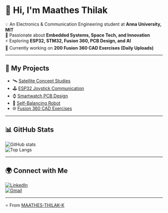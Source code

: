 # 👋 Hi, I'm Maathes Thilak  

💡 An Electronics & Communication Engineering student at **Anna University, MIT**  
🔭 Passionate about **Embedded Systems, Space Tech, and Innovation**  
⚡ Exploring **ESP32, STM32, Fusion 360, PCB Design, and AI**  
🎯 Currently working on **200 Fusion 360 CAD Exercises (Daily Uploads)**  

---

## 🚀 My Projects
- 🛰️ [Satellite Concept Studies](#)  
- 🕹️ [ESP32 Joystick Communication](#)  
- ⌚ [Smartwatch PCB Design](#)  
- 🤖 [Self-Balancing Robot](#)  
- 🌐 [Fusion 360 CAD Exercises](#)  

---

## 📊 GitHub Stats
![GitHub stats](https://github-readme-stats.vercel.app/api?username=MAATHES-THILAK-K&show_icons=true&theme=radical)  
![Top Langs](https://github-readme-stats.vercel.app/api/top-langs/?username=MAATHES-THILAK-K&layout=compact&theme=radical)

---

## 🌍 Connect with Me  
[![LinkedIn](https://img.shields.io/badge/-LinkedIn-blue?style=flat&logo=linkedin)](https://www.linkedin.com/in/your-link)  
[![Gmail](https://img.shields.io/badge/-Email-red?style=flat&logo=gmail&logoColor=white)](mailto:kmtthediscoverer96@gmail.com)  

---
⭐️ From [MAATHES-THILAK-K](https://github.com/MAATHES-THILAK-K)
